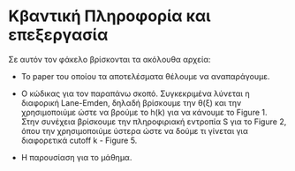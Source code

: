 # Κβαντική Πληροφορία και επεξεργασία

Σε αυτόν τον φάκελο βρίσκονται τα ακόλουθα αρχεία:

* Το paper του οποίου τα αποτελέσματα θέλουμε να αναπαράγουμε.

* Ο κώδικας για τον παραπάνω σκοπό. Συγκεκριμένα λύνεται η διαφορική Lane-Emden, δηλαδή βρίσκουμε την θ(ξ) και την χρησιμοποιύμε ώστε να βρούμε το h(k) για να κάνουμε το Figure 1. Στην συνέχεια βρίσκουμε την πληροφιριακή εντροπία S για το Figure 2, όπου την χρησιμοποιύμε ύστερα ώστε να δούμε τι γίνεται για διαφορετικά cutoff k - Figure 5.

* Η παρουσίαση για το μάθημα.
